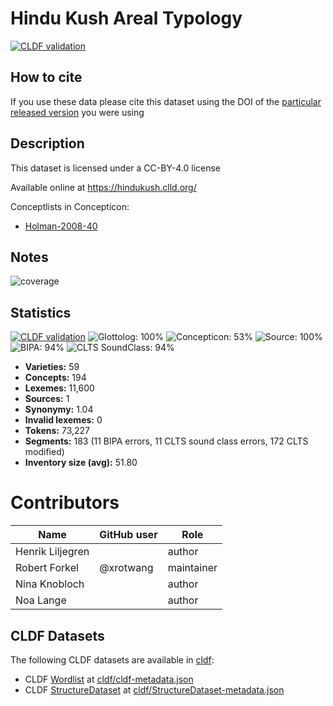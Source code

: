 # Hindu Kush Areal Typology

[![CLDF validation](https://github.com/cldf-datasets/liljegrenhindukush/workflows/CLDF-validation/badge.svg)](https://github.com/cldf-datasets/liljegrenhindukush/actions?query=workflow%3ACLDF-validation)

## How to cite

If you use these data please cite
this dataset using the DOI of the [particular released version](../../releases/) you were using

## Description


This dataset is licensed under a CC-BY-4.0 license

Available online at https://hindukush.clld.org/


Conceptlists in Concepticon:
- [Holman-2008-40](https://concepticon.clld.org/contributions/Holman-2008-40)
## Notes


![coverage](map.svg)



## Statistics


[![CLDF validation](https://github.com/cldf-datasets/liljegrenhindukush/workflows/CLDF-validation/badge.svg)](https://github.com/cldf-datasets/liljegrenhindukush/actions?query=workflow%3ACLDF-validation)
![Glottolog: 100%](https://img.shields.io/badge/Glottolog-100%25-brightgreen.svg "Glottolog: 100%")
![Concepticon: 53%](https://img.shields.io/badge/Concepticon-53%25-red.svg "Concepticon: 53%")
![Source: 100%](https://img.shields.io/badge/Source-100%25-brightgreen.svg "Source: 100%")
![BIPA: 94%](https://img.shields.io/badge/BIPA-94%25-green.svg "BIPA: 94%")
![CLTS SoundClass: 94%](https://img.shields.io/badge/CLTS%20SoundClass-94%25-green.svg "CLTS SoundClass: 94%")

- **Varieties:** 59
- **Concepts:** 194
- **Lexemes:** 11,600
- **Sources:** 1
- **Synonymy:** 1.04
- **Invalid lexemes:** 0
- **Tokens:** 73,227
- **Segments:** 183 (11 BIPA errors, 11 CLTS sound class errors, 172 CLTS modified)
- **Inventory size (avg):** 51.80

# Contributors

Name | GitHub user | Role
--- | --- | ---
Henrik Liljegren |  | author
Robert Forkel | @xrotwang | maintainer
Nina Knobloch | | author
Noa Lange | | author





## CLDF Datasets

The following CLDF datasets are available in [cldf](cldf):

- CLDF [Wordlist](https://github.com/cldf/cldf/tree/master/modules/Wordlist) at [cldf/cldf-metadata.json](cldf/cldf-metadata.json)
- CLDF [StructureDataset](https://github.com/cldf/cldf/tree/master/modules/StructureDataset) at [cldf/StructureDataset-metadata.json](cldf/StructureDataset-metadata.json)